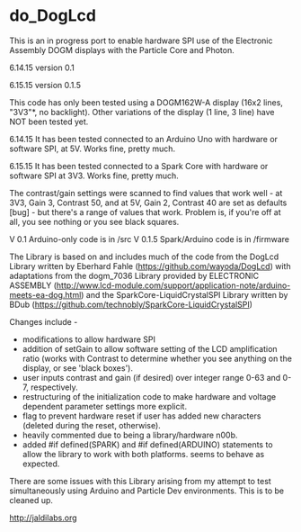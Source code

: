 do_DogLcd
======

This is an in progress port to enable hardware SPI use of the Electronic Assembly DOGM displays with the Particle Core and Photon.

6.14.15 version 0.1

6.15.15 version 0.1.5

This code has only been tested using a DOGM162W-A display (16x2 lines, "3V3"*, no backlight). Other variations of the display (1 line, 3 line) have NOT been tested yet. 

6.14.15
It has been tested connected to an Arduino Uno with hardware or software SPI, at 5V. Works fine, pretty much. 

6.15.15
It has been tested connected to a Spark Core with hardware or software SPI at 3V3. Works fine, pretty much. 

The contrast/gain settings were scanned to find values that work well - at 3V3, Gain 3, Contrast 50, and at 5V, Gain 2, Contrast 40 are set as defaults [bug] - but there's a range of values that work. Problem is, if you're off at all, you see nothing or you see black squares. 

V 0.1 Arduino-only code is in /src
V 0.1.5 Spark/Arduino code is in /firmware

The Library is based on and includes much of the code from the DogLcd Library written by Eberhard Fahle (https://github.com/wayoda/DogLcd) with adaptations from the dogm_7036 Library provided by ELECTRONIC ASSEMBLY  (http://www.lcd-module.com/support/application-note/arduino-meets-ea-dog.html) and the SparkCore-LiquidCrystalSPI Library written by BDub (https://github.com/technobly/SparkCore-LiquidCrystalSPI)

Changes include -
* modifications to allow hardware SPI
* addition of setGain to allow software setting of the LCD amplification ratio (works with Contrast to determine whether you see anything on the display, or see 'black boxes').
* user inputs contrast and gain (if desired) over integer range 0-63 and 0-7, respectively. 
* restructuring of the initialization code to make hardware and  voltage dependent parameter settings more explicit.
* flag to prevent hardware reset if user has added new characters (deleted during the reset, otherwise).
* heavily commented due to being a library/hardware n00b.
* added #if defined(SPARK) and #if defined(ARDUINO) statements to allow the library to work with both platforms. seems to behave as expected. 

There are some issues with this Library arising from my attempt to test simultaneously using Arduino and Particle Dev environments. This is to be cleaned up. 

http://jaldilabs.org


